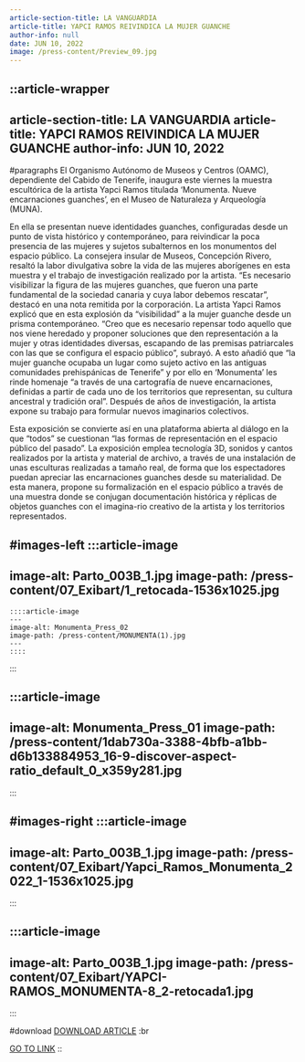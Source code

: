 ```yaml
---
article-section-title: LA VANGUARDIA
article-title: YAPCI RAMOS REIVINDICA LA MUJER GUANCHE
author-info: null
date: JUN 10, 2022
image: /press-content/Preview_09.jpg
---
```


::article-wrapper
---
article-section-title: LA VANGUARDIA
article-title: YAPCI RAMOS REIVINDICA LA MUJER GUANCHE
author-info: JUN 10, 2022
---
#paragraphs
El Organismo Autónomo de Museos y Centros (OAMC), dependiente del Cabido de Tenerife, inaugura este viernes la muestra escultórica de la artista Yapci Ramos titulada ‘Monumenta. Nueve encarnaciones guanches’, en el Museo de Naturaleza y Arqueología (MUNA).

En ella se presentan nueve identidades guanches, configuradas desde un punto de vista histórico y contemporáneo, para reivindicar la poca presencia de las mujeres y sujetos subalternos en los monumentos del espacio público. La consejera insular de Museos, Concepción Rivero, resaltó la labor divulgativa sobre la vida de las mujeres aborígenes en esta muestra y el trabajo de investigación realizado por la artista. “Es necesario visibilizar la figura de las mujeres guanches, que fueron una parte fundamental de la sociedad canaria y cuya labor debemos rescatar”, destacó en una nota remitida por la corporación. La artista Yapci Ramos explicó que en esta explosión da “visibilidad” a la mujer guanche desde un prisma contemporáneo. “Creo que es necesario repensar todo aquello que nos viene heredado y proponer soluciones que den representación a la mujer y otras identidades diversas, escapando de las premisas patriarcales con las que se configura el espacio público”, subrayó. A esto añadió que “la mujer guanche ocupaba un lugar como sujeto activo en las antiguas comunidades prehispánicas de Tenerife” y por ello en ‘Monumenta’ les rinde homenaje “a través de una cartografía de nueve encarnaciones, definidas a partir de cada uno de los territorios que representan, su cultura ancestral y tradición oral”. Después de años de investigación, la artista expone su trabajo para formular nuevos imaginarios colectivos.

Esta exposición se convierte así en una plataforma abierta al diálogo en la que “todos” se cuestionan “las formas de representación en el espacio público del pasado”. La exposición emplea tecnología 3D, sonidos y cantos realizados por la artista y material de archivo, a través de una instalación de unas esculturas realizadas a tamaño real, de forma que los espectadores puedan apreciar las encarnaciones guanches desde su materialidad. De esta manera, propone su formalización en el espacio público a través de una muestra donde se conjugan documentación histórica y réplicas de objetos guanches con el imagina-rio creativo de la artista y los territorios representados.

#images-left
  :::article-image
  ---
  image-alt: Parto_003B_1.jpg
  image-path: /press-content/07_Exibart/1_retocada-1536x1025.jpg
  ---
    ::::article-image
    ---
    image-alt: Monumenta_Press_02
    image-path: /press-content/MONUMENTA(1).jpg
    ---
    ::::
  :::

  :::article-image
  ---
  image-alt: Monumenta_Press_01
  image-path: /press-content/1dab730a-3388-4bfb-a1bb-d6b133884953_16-9-discover-aspect-ratio_default_0_x359y281.jpg
  ---
  :::

#images-right
  :::article-image
  ---
  image-alt: Parto_003B_1.jpg
  image-path: /press-content/07_Exibart/Yapci_Ramos_Monumenta_2022_1-1536x1025.jpg
  ---
  :::

  :::article-image
  ---
  image-alt: Parto_003B_1.jpg
  image-path: /press-content/07_Exibart/YAPCI-RAMOS_MONUMENTA-8_2-retocada1.jpg
  ---
  :::

#download
[DOWNLOAD ARTICLE](/press-content/Pa%CC%81ginas%20desdePRESS%20SELECTION-2.pdf) :br

[](https://www.eldia.es/cultura/2024/03/02/parir-renacer-yapci-ramos-santa-98938595.html)[GO TO LINK](https://periodismo.ull.es/yapci-ramos-reivindica-a-la-mujer-guanche-a-traves-de-monumenta/)
::
